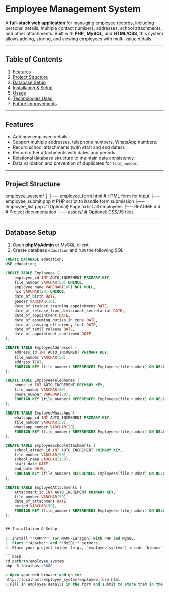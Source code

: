 # Employee Management System

A **full-stack web application** for managing employee records, including personal details, multiple contact numbers, addresses, school attachments, and other attachments. Built with **PHP**, **MySQL**, and **HTML/CSS**, this system allows adding, storing, and viewing employees with multi-value details.

---

## Table of Contents

1. [Features](#features)  
2. [Project Structure](#project-structure)  
3. [Database Setup](#database-setup)  
4. [Installation & Setup](#installation--setup)  
5. [Usage](#usage)  
6. [Technologies Used](#technologies-used)  
7. [Future Improvements](#future-improvements)

---

## Features

- Add new employee details.  
- Support multiple addresses, telephone numbers, WhatsApp numbers.  
- Record school attachments (with start and end dates).  
- Record other attachments with dates and periods.  
- Relational database structure to maintain data consistency.  
- Data validation and prevention of duplicates for `file_number`.

---

## Project Structure

employee_system/
│
├── employee_form.html # HTML form for input
├── employee_submit.php # PHP script to handle form submission
├── employee_list.php # (Optional) Page to list all employees
├── README.md # Project documentation
└── assets/ # Optional: CSS/JS files


---

## Database Setup

1. Open **phpMyAdmin** or MySQL client.  
2. Create database `education` and run the following SQL:

```sql
CREATE DATABASE education;
USE education;

CREATE TABLE Employees (
    employee_id INT AUTO_INCREMENT PRIMARY KEY,
    file_number VARCHAR(50) UNIQUE,
    employee_name VARCHAR(100) NOT NULL,
    nic VARCHAR(20) UNIQUE,
    date_of_birth DATE,
    gender VARCHAR(10),
    date_of_trainee_training_appointment DATE,
    date_of_release_from_divisional_secretariat DATE,
    date_of_appointment DATE,
    date_of_assuming_duties_in_zone DATE,
    date_of_passing_efficiency_test DATE,
    date_of_tamil_release DATE,
    date_of_appointment_confirmed DATE
);

CREATE TABLE EmployeeAddresses (
    address_id INT AUTO_INCREMENT PRIMARY KEY,
    file_number VARCHAR(50),
    address TEXT,
    FOREIGN KEY (file_number) REFERENCES Employees(file_number) ON DELETE CASCADE
);

CREATE TABLE EmployeeTelephones (
    phone_id INT AUTO_INCREMENT PRIMARY KEY,
    file_number VARCHAR(50),
    phone_number VARCHAR(20),
    FOREIGN KEY (file_number) REFERENCES Employees(file_number) ON DELETE CASCADE
);

CREATE TABLE EmployeeWhatsApp (
    whatsapp_id INT AUTO_INCREMENT PRIMARY KEY,
    file_number VARCHAR(50),
    whatsapp_number VARCHAR(20),
    FOREIGN KEY (file_number) REFERENCES Employees(file_number) ON DELETE CASCADE
);

CREATE TABLE EmployeeSchoolAttachments (
    school_attach_id INT AUTO_INCREMENT PRIMARY KEY,
    file_number VARCHAR(50),
    school_name VARCHAR(150),
    start_date DATE,
    end_date DATE,
    FOREIGN KEY (file_number) REFERENCES Employees(file_number) ON DELETE CASCADE
);

CREATE TABLE EmployeeAttachments (
    attachment_id INT AUTO_INCREMENT PRIMARY KEY,
    file_number VARCHAR(50),
    date_of_attachment DATE,
    period VARCHAR(50),
    FOREIGN KEY (file_number) REFERENCES Employees(file_number) ON DELETE CASCADE
);


## Installation & Setup

1. Install **XAMPP** (or MAMP/Laragon) with PHP and MySQL.  
2. Start **Apache** and **MySQL** servers.  
3. Place your project folder (e.g., `employee_system`) inside `htdocs` (for XAMPP) or use PHP built-in server:  

```bash
cd path/to/employee_system
php -S localhost:8000

4.Open your web browser and go to:
http://localhost/employee_system/employee_form.html
5.Fill in employee details in the form and submit to store them in the database.
